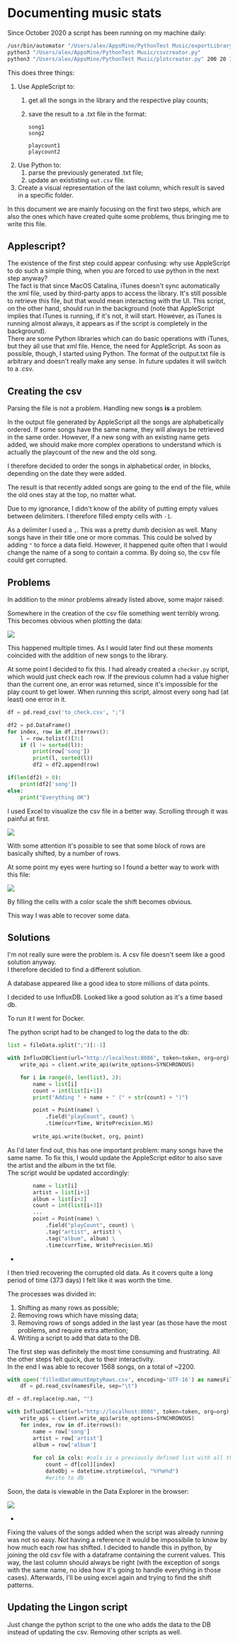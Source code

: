 # Documenting music stats

Since October 2020 a script has been running on my machine daily:

```sh
/usr/bin/automator "/Users/alex/AppsMine/PythonTest Music/exportLibrary.workflow"
python3 "/Users/alex/AppsMine/PythonTest Music/csvcreator.py"
python3 "/Users/alex/AppsMine/PythonTest Music/plotcreator.py" 200 20 1
```

This does three things:

1. Use AppleScript to:
	1. get all the songs in the library and the respective play counts;
	2. save the result to a .txt file in the format:
		
		```
		song1
		song2
		
		playcount1
		playcount2
		```
2. Use Python to:
	1. parse the previously generated .txt file;
	2. update an exististing `out.csv` file.
3. Create a visual representation of the last column, which result is saved in a specific folder.

In this document we are mainly focusing on the first two steps, which are also the ones which have created quite some problems, thus bringing me to write this file.



## Applescript?

The existence of the first step could appear confusing: why use AppleScript to do such a simple thing, when you are forced to use python in the next step anyway?
<br>The fact is that since MacOS Catalina, iTunes doesn't sync automatically the xml file, used by third-party apps to access the library. It's still possible to retrieve this file, but that would mean interacting with the UI. This script, on the other hand, should run in the background (note that AppleScript implies that iTunes is running, if it's not, it will start. However, as iTunes is running almost always, it appears as if the script is completely in the background).
<br>There are some Python libraries which can do basic operations with iTunes, but they all use that xml file. Hence, the need for AppleScript. As soon as possible, though, I started using Python. The format of the output.txt file is arbitrary and doesn't really make any sense. In future updates it will switch to a .csv.

## Creating the csv

Parsing the file is not a problem. Handling new songs **is** a problem.

In the output file generated by AppleScript all the songs are alphabetically ordered. If some songs have the same name, they will always be retrieved in the same order. However, if a new song with an existing name gets added, we should make more complex operations to understand which is actually the playcount of the new and the old song.

I therefore decided to order the songs in alphabetical order, in blocks, depending on the date they were added.

The result is that recently added songs are going to the end of the file, while the old ones stay at the top, no matter what.

Due to my ignorance, I didn't know of the ability of putting empty values between delimiters. I therefore filled empty cells with `-1`.

As a delimiter I used a `,`. This was a pretty dumb decision as well. Many songs have in their title one or more commas. This could be solved by adding `"` to force a data field. However, it happened quite often that I would change the name of a song to contain a comma. By doing so, the csv file could get corrupted.

## Problems

In addition to the minor problems already listed above, some major raised:

Somewhere in the creation of the csv file something went terribly wrong. This becomes obvious when plotting the data:

![](error.jpeg)

This happened multiple times. As I would later find out these moments coincided with the addition of new songs to the library.

At some point I decided to fix this. I had already created a `checker.py` script, which would just check each row. If the previous column had a value higher than the current one, an error was returned, since it's impossible for the play count to get lower. When running this script, almost every song had (at least) one error in it.

```python
df = pd.read_csv('to_check.csv', ";")

df2 = pd.DataFrame()
for index, row in df.iterrows():
	l = row.tolist()[3:]
	if (l != sorted(l)):
		print(row['song'])
		print(l, sorted(l))
		df2 = df2.append(row)

if(len(df2) > 0):
	print(df2['song'])
else:
	print("Everything OK")

```

I used Excel to visualize the csv file in a better way. Scrolling through it was painful at first.

![](data1.png)

With some attention it's possible to see that some block of rows are basically shifted, by a number of rows.

At some point my eyes were hurting so I found a better way to work with this file:

![](data2.png)

By filling the cells with a color scale the shift becomes obvious.

This way I was able to recover some data.

## Solutions

I'm not really sure were the problem is. A csv file doesn't seem like a good solution anyway.<br>I therefore decided to find a different solution.

A database appeared like a good idea to store millions of data points.

I decided to use InfluxDB. Looked like a good solution as it's a time based db.

To run it I went for Docker.

The python script had to be changed to log the data to the db:

```python
list = fileData.split(";")[:-1]

with InfluxDBClient(url="http://localhost:8086", token=token, org=org) as client:
    write_api = client.write_api(write_options=SYNCHRONOUS)

    for i in range(0, len(list), 2):
        name = list[i]
        count = int(list[i+1])
        print("Adding " + name + " (" + str(count) + ")")

        point = Point(name) \
            .field("playCount", count) \
            .time(currTime, WritePrecision.NS)
        
        write_api.write(bucket, org, point)
```

As I'd later find out, this has one important problem: many songs have the same name. To fix this, I would update the AppleScript editor to also save the artist and the album in the txt file.
<br>The script would be updated accordingly:

```python
        name = list[i]
        artist = list[i+1] 
        album = list[i+2]
        count = int(list[i+3])
        ...
        point = Point(name) \
            .field("playCount", count) \
            .tag("artist", artist) \
            .tag("album", album) \
            .time(currTime, WritePrecision.NS)
```

-
I then tried recovering the corrupted old data. As it covers quite a long period of time (373 days) I felt like it was worth the time.

The processes was divided in:

1. Shifting as many rows as possible;
1. Removing rows which have missing data;
1. Removing rows of songs added in the last year (as those have the most problems, and require extra attention;
1. Writing a script to add that data to the DB.


The first step was definitely the most time consuming and frustrating. All the other steps felt quick, due to their interactivity.
<br>In the end I was able to recover 1568 songs, on a total of ~2200.

```python
with open('filledDataWoutEmptyRows.csv', encoding='UTF-16') as namesFile:
    df = pd.read_csv(namesFile, sep="\t")

df = df.replace(np.nan, "")

with InfluxDBClient(url="http://localhost:8086", token=token, org=org) as client:
    write_api = client.write_api(write_options=SYNCHRONOUS)
    for index, row in df.iterrows():
        name = row['song']
        artist = row['artist']
        album = row['album']
        
        for col in cols: #cols is a previously defined list with all the dates
            count = df[col][index]
            dateObj = datetime.strptime(col, "%Y%m%d")
            #write to db
```

Soon, the data is viewable in the Data Explorer in the browser:

![](data3.png)

-

Fixing the values of the songs added when the script was already running was not so easy. Not having a reference it would be impossibile to know by how much each row has shifted. I decided to handle this in python, by joining the old csv file with a dataframe containing the current values. This way, the last column should always be right (with the exception of songs with the same name, no idea how it's going to handle everything in those cases). Afterwards, I'll be using excel again and trying to find the shift patterns.


## Updating the Lingon script

Just change the python script to the one who adds the data to the DB instead of updating the csv. Removing other scripts as well.